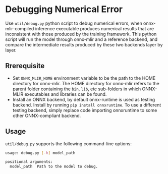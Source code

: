 # Debugging Numerical Error

Use `util/debug.py` python script to debug numerical errors, when onnx-mlir-compiled inference executable produces 
numerical results that are inconsistent with those produced by the training framework.
This python script will run the model through onnx-mlir and a reference backend, and compare
the intermediate results produced by these two backends layer by layer.

## Rrerequisite
- Set `ONNX_MLIR_HOME` environment variable to be the path to
  the HOME directory for onnx-mlir. The HOME directory for onnx-mlir refers to 
  the parent folder containing the `bin`, `lib`, etc sub-folders in which ONNX-MLIR 
  executables and libraries can be found.
- Install an ONNX backend, by default onnx-runtime is used as testing backend. Install by 
  running `pip install onnxruntime`. To use a different testing backend, simply replace code
  importing onnxruntime to some other ONNX-compliant backend.

## Usage

`util/debug.py` supports the following command-line options:

```bash
usage: debug.py [-h] model_path

positional arguments:
  model_path  Path to the model to debug.
```
